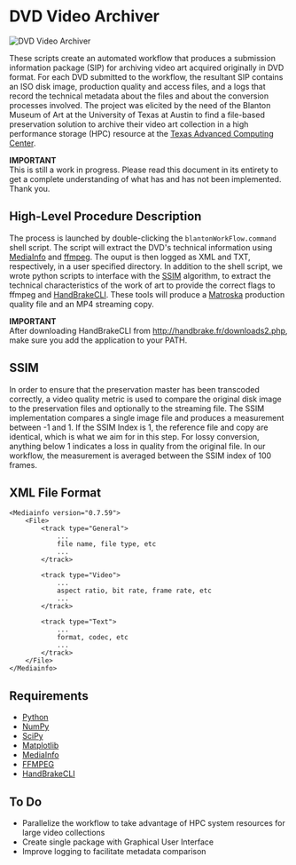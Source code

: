 # DVD Video Archiver

![DVD Video Archiver](https://dl.dropboxusercontent.com/u/25652072/DVD-Video-Archiver.jpg)

These scripts create an automated workflow that produces a submission information package (SIP) for archiving video art acquired originally in DVD format. For each DVD submitted to the workflow,
the resultant SIP contains an ISO disk image, production quality and access files, and a logs that record the technical metadata about the files and about the conversion processes involved.
The project was elicited by the need of the Blanton Museum of Art at the University of Texas at Austin to find a file-based preservation solution to archive their video art collection 
in a high performance storage (HPC) resource at the [Texas Advanced Computing Center](http://www.tacc.utexas.edu/).

**IMPORTANT**  
This is still a work in progress. Please read this document in its entirety to get a complete understanding of what has and has not been implemented. Thank you.


## High-Level Procedure Description

The process is launched by double-clicking the `blantonWorkFlow.command` shell script. The script will extract the DVD's technical information using [MediaInfo](http://mediainfo.sourceforge.net/en) 
and [ffmpeg](http://ffmpeg.org/ffmpeg.html). The ouput is then logged as XML and TXT, respectively, in a user specified directory. In addition to the shell script, we wrote python
scripts to interface with the [SSIM](http://www.sciencedirect.com/science/article/pii/S0923596503000766) algorithm, to extract the technical characteristics of the work of art to 
provide the correct flags to ffmpeg and [HandBrakeCLI](https://trac.handbrake.fr/wiki/CLIGuide). These tools will produce a [Matroska](http://www.matroska.org/) production quality file
and an MP4 streaming copy.

**IMPORTANT**   
After downloading HandBrakeCLI from http://handbrake.fr/downloads2.php, make sure you add the application to your PATH. 


## SSIM

In order to ensure that the preservation master has been transcoded correctly, a video quality metric is used to compare the original disk image to the preservation files and optionally
to the streaming file. The SSIM implementation compares a single image file and produces a measurement between -1 and 1. If the SSIM Index is 1, the reference file and copy are identical, 
which is what we aim for in this step. For lossy conversion, anything below 1 indicates a loss in quality from the original file. In our workflow, the measurement is averaged between the 
SSIM index of 100 frames.


## XML File Format

```
<Mediainfo version="0.7.59">
	<File>
		<track type="General">
			...
			file name, file type, etc
			...
		</track>

		<track type="Video">
			...
			aspect ratio, bit rate, frame rate, etc
			...
		</track>

		<track type="Text">
			...
			format, codec, etc
			...
		</track>
	</File>
</Mediainfo>
```


## Requirements

* [Python](http://www.python.org/) 
* [NumPy](http://www.numpy.org/)
* [SciPy](http://www.scipy.org/)
* [Matplotlib](http://matplotlib.org/)
* [MediaInfo](http://mediainfo.sourceforge.net/en)
* [FFMPEG](http://ffmpeg.org/ffmpeg.html)
* [HandBrakeCLI](https://trac.handbrake.fr/wiki/CLIGuide)


## To Do

* Parallelize the workflow to take advantage of HPC system resources for large video collections
* Create single package with Graphical User Interface
* Improve logging to facilitate metadata comparison 
